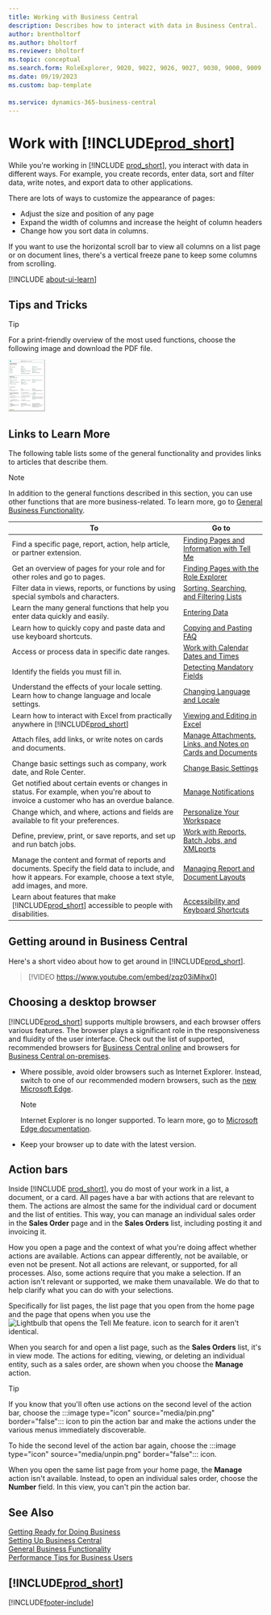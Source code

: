 ```yaml
---
title: Working with Business Central
description: Describes how to interact with data in Business Central.
author: brentholtorf
ms.author: bholtorf
ms.reviewer: bholtorf
ms.topic: conceptual
ms.search.form: RoleExplorer, 9020, 9022, 9026, 9027, 9030, 9000, 9009, 9004, 9005, 9024, 9006, 9007, 9010, 9016, 9017
ms.date: 09/19/2023
ms.custom: bap-template

ms.service: dynamics-365-business-central
---
```

# Work with [!INCLUDE[prod_short](includes/prod_short.md)]

While you're working in [!INCLUDE [prod_short](includes/prod_short.md)], you interact with data in different ways. For example, you create records, enter data, sort and filter data, write notes, and export data to other applications.

There are lots of ways to customize the appearance of pages: 

* Adjust the size and position of any page
* Expand the width of columns and increase the height of column headers
* Change how you sort data in columns. 

If you want to use the horizontal scroll bar to view all columns on a list page or on document lines, there's a vertical freeze pane to keep some columns from scrolling.

[!INCLUDE [about-ui-learn](includes/about-ui-learn.md)]

## <a name="cheatsheet"></a>Tips and Tricks

> [!TIP]
> For a print-friendly overview of the most used functions, choose the following image and download the PDF file.
>
> [ ![Icon for the PDF file.](media/cheat_sheet_inline.png) ](media/cheat_sheet.pdf "Icon that opens a PDF")

## Links to Learn More

The following table lists some of the general functionality and provides links to articles that describe them.

> [!NOTE]
> In addition to the general functions described in this section, you can use other functions that are more business-related. To learn more, go to [General Business Functionality](ui-across-business-areas.md).

| To  | Go to |
| --- | --- |
|Find a specific page, report, action, help article, or partner extension. |[Finding Pages and Information with Tell Me](ui-search.md) |
|Get an overview of pages for your role and for other roles and go to pages.|[Finding Pages with the Role Explorer](ui-role-explorer.md)|
|Filter data in views, reports, or functions by using special symbols and characters. |[Sorting, Searching, and Filtering Lists](ui-enter-criteria-filters.md) |
|Learn the many general functions that help you enter data quickly and easily.|[Entering Data](ui-enter-data.md)|
|Learn how to quickly copy and paste data and use keyboard shortcuts.|[Copying and Pasting FAQ](faq-copy-paste.yml)|
|Access or process data in specific date ranges. |[Work with Calendar Dates and Times](ui-enter-date-ranges.md) |
|Identify the fields you must fill in. |[Detecting Mandatory Fields](ui-mandatory-fields.md) |
|Understand the effects of your locale setting. Learn how to change language and locale settings.|[Changing Language and Locale](about-locale-language.md)|
|Learn how to interact with Excel from practically anywhere in [!INCLUDE[prod_short](includes/prod_short.md)]|[Viewing and Editing in Excel](across-work-with-excel.md)|
|Attach files, add links, or write notes on cards and documents.|[Manage Attachments, Links, and Notes on Cards and Documents](ui-how-add-link-to-record.md)|
|Change basic settings such as company, work date, and Role Center. |[Change Basic Settings](ui-change-basic-settings.md) |
|Get notified about certain events or changes in status. For example, when you're about to invoice a customer who has an overdue balance.|[Manage Notifications](ui-smart-notifications.md)|
|Change which, and where, actions and fields are available to fit your preferences.|[Personalize Your Workspace](ui-personalization-user.md) |
|Define, preview, print, or save reports, and set up and run batch jobs.|[Work with Reports, Batch Jobs, and XMLports](ui-work-report.md)|
|Manage the content and format of reports and documents. Specify the field data to include, and how it appears. For example, choose a text style, add images, and more.|[Managing Report and Document Layouts](ui-manage-report-layouts.md) |
|Learn about features that make [!INCLUDE[prod_short](includes/prod_short.md)] accessible to people with disabilities.|[Accessibility and Keyboard Shortcuts](ui-accessibility.md)|

## Getting around in Business Central

Here's a short video about how to get around in [!INCLUDE[prod_short](includes/prod_short.md)].

> [!VIDEO https://www.youtube.com/embed/zqz03iMihx0]

## Choosing a desktop browser

[!INCLUDE[prod_short](includes/prod_short.md)] supports multiple browsers, and each browser offers various features. The browser plays a significant role in the responsiveness and fluidity of the user interface. Check out the list of supported, recommended browsers for [Business Central online](./product-requirements.md) and browsers for [Business Central on-premises](/dynamics365/business-central/dev-itpro/deployment/system-requirement-business-central-v15).

- Where possible, avoid older browsers such as Internet Explorer. Instead, switch to one of our recommended modern browsers, such as the [new Microsoft Edge](https://www.microsoft.com/edge/).  

    > [!NOTE]
    > Internet Explorer is no longer supported. To learn more, go to [Microsoft Edge documentation](https://support.microsoft.com/hub/4337664/microsoft-edge-help).
- Keep your browser up to date with the latest version.

## Action bars

Inside [!INCLUDE [prod_short](includes/prod_short.md)], you do most of your work in a list, a document, or a card. All pages have a bar with actions that are relevant to them. The actions are almost the same for the individual card or document and the list of entities. This way, you can manage an individual sales order in the **Sales Order** page and in the **Sales Orders** list, including posting it and invoicing it.  

How you open a page and the context of what you're doing affect whether actions are available. Actions can appear differently, not be available, or even not be present. Not all actions are relevant, or supported, for all processes. Also, some actions require that you make a selection. If an action isn't relevant or supported, we make them unavailable. We do that to help clarify what you can do with your selections.

Specifically for list pages, the list page that you open from the home page and the page that opens when you use the ![Lightbulb that opens the Tell Me feature.](media/ui-search/search_small.png "Tell me what you want to do") icon to search for it aren't identical.  

When you search for and open a list page, such as the **Sales Orders** list, it's in view mode. The actions for editing, viewing, or deleting an individual entity, such as a sales order, are shown when you choose the **Manage** action.  

> [!TIP]
> If you know that you'll often use actions on the second level of the action bar, choose the :::image type="icon" source="media/pin.png" border="false"::: icon to pin the action bar and make the actions under the various menus immediately discoverable.
>
> To hide the second level of the action bar again, choose the :::image type="icon" source="media/unpin.png" border="false"::: icon.

When you open the same list page from your home page, the **Manage** action isn't available. Instead, to open an individual sales order, choose the **Number** field. In this view, you can't pin the action bar.  

## See Also

[Getting Ready for Doing Business](ui-get-ready-business.md)  
[Setting Up Business Central](setup.md)  
[General Business Functionality](ui-across-business-areas.md)  
[Performance Tips for Business Users](/dynamics365/business-central/dev-itpro/performance/performance-users?toc=/dynamics365/business-central/toc.json)

## [!INCLUDE[prod_short](includes/free_trial_md.md)]

[!INCLUDE[footer-include](includes/footer-banner.md)]
